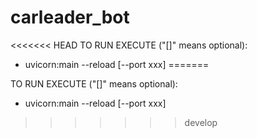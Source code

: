 # carleader_bot
<<<<<<< HEAD
TO RUN EXECUTE ("[]" means optional):
- uvicorn:main --reload [--port xxx] 
=======

TO RUN EXECUTE ("[]" means optional):
- uvicorn:main --reload [--port xxx]
>>>>>>> develop
